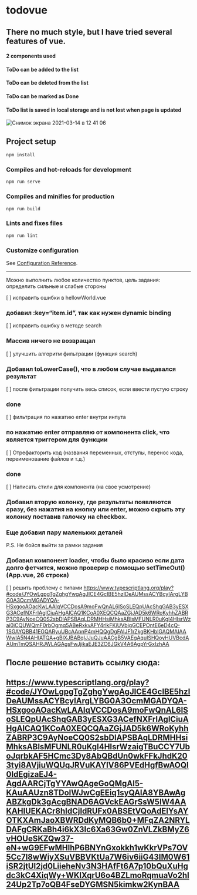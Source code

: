 # todovue
## There no much style, but I have tried several features of vue.
#### 2 components used
#### ToDo can be added to the list
#### ToDo can be deleted from the list
#### ToDo can be marked as Done
#### ToDo list is saved in local storage and is not lost when page is updated
![Снимок экрана 2021-03-14 в 12 41 06](https://user-images.githubusercontent.com/41520293/111063966-93048180-84c2-11eb-98c8-e16433180ec6.png)

## Project setup
```
npm install
```

### Compiles and hot-reloads for development
```
npm run serve
```

### Compiles and minifies for production
```
npm run build
```

### Lints and fixes files
```
npm run lint
```

### Customize configuration
See [Configuration Reference](https://cli.vuejs.org/config/).


----------

Можно выполнить любое количество пунктов, цель задания: определить сильные и слабые стороны

[ ] исправить ошибки в hellowWorld.vue
 ### добавил :key=“item.id”, так как нужен dynamic binding
[ ] исправить ошибку в методе search
 ### Массив ничего не возвращал
[ ] улучшить алгоритм фильтрации (функция search)
 ### Добавил toLowerCase(), что в любом случае выдавался результат 
[ ] после фильтрации получить весь список, если ввести пустую строку
 ### done
[ ] фильтрация по нажатию enter внутри инпута
 ### по нажатию enter отправляю от компонента click, что является триггером для функции
[ ] Отрефакторить код (названия переменных, отступы, перенос кода, переименование файлов и т.д.)
 ### done
[ ] Написать стили для компонента (на свое усмотрение)
 ### Добавил вторую колонку, где результаты появляются сразу, без нажатия на кнопку или enter, можно скрыть эту колонку поставив галочку на checkbox.
 ### Еще добавил пару маленьких деталей
P.S. Не бойся выйти за рамки задания
 ### Добавил компонент loader, чтобы было красиво если дата долго фетчится, можно проверир с помощью setTimeOut() (App.vue, 26 строка)

[ ] решить проблему с типами
https://www.typescriptlang.org/play?#code/JYOwLgpgTgZghgYwgAgJICE4GcIBE5hzIDeAUMssACYBcyIArgLYBG0A3OcmMGADYQA-HSxgooAOacKwLAAlqVCCDosA9moFwQnAL6lSoSLEQpUAcShqGAB3yESXG3ACefNXFrIAglCiuAHgAlCAQ1KCoA0XEQCQAaZGjJAD5k6WRoKyhhZABRP3C9AyNoeCQ0S2sbDIAPSBAqLDRMHHsiMhksABlsMFUNLR0uKgI4HIsrWzai0jCQUWQmF0rbOgmq5ABeRxkvAFY4rlkFKiUVbigGCEPOntE6eD4cQ-1SGAYQBB41EGQARyuUBcAApnP4mHQQgDgFAIJF1rZkgBKHbIGAQMAIAAWwIA5N4AHIATQA+gBlXJBABqlJJuQJuAACgB5VAEgAquISHQoyHUVBcdAAUmTmQSAHRJWLAGAgsFwJjikaEJE3ZC6JGkV4A6AgpYrGxIzhAA

После решение вставить ссылку сюда:
---
https://www.typescriptlang.org/play?#code/JYOwLgpgTgZghgYwgAgJICE4GcIBE5hzIDeAUMssACYBcyIArgLYBG0A3OcmMGADYQA-HSxgooAOacKwLAAlqVCCDosA9moFwQnAL6lSoSLEQpUAcShqGAB3yESXG3ACefNXFrIAglCiuAHgAlCAQ1KCoA0XEQCQAaZGjJAD5k6WRoKyhhZABRP3C9AyNoeCQ0S2sbDIAPSBAqLDRMHHsiMhksABlsMFUNLR0uKgI4HIsrWzaigTBuCCY7UboJqrbkAF5HCmc3Dy8AbQBdUn0wkFFkJhdK203tyi8AVjiuWQUqJRVuKAYIV86PVEdHgfBwAOQI0IdEgizaEJ4-AgdAARCjTgYYAwQAgeGoQMgAI5-KAuAAUzn8TDoIWJwCgEEiq1syQAlA8YBAwAgABZkgDk3gAcgBNAD6AGVckEAGrSsW5IW4AAKAHlUEKACr8hIdCjIdRUFx0ABSEtVQoAdElYsAYOTKXAmJaoXBWRDdKyMQB6b0+MFqZA2NRYLDAFgCRKaBh4i6kX3Ic6Xa63Gw0ZnVLZkBMyZ6vHOUeSKZQw37-eN+wG9EFwMHlhP6BNYnGxokkh1wKkrVPs7OV5Cc7l8wWiyXSuVBBVKtUa7W6iv6iiG43IM0W61iSR2jtUl2jd0LiieheNv3N3HAfFt6A7p10bQuXuHgdc3kC4XiqWy+WKlXqrU6o4BZLmoRqmuaVo2hI24Up2Tp7oQB4FseDYGMSN5kimkw2KynBAA
---
